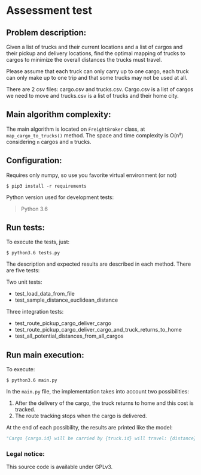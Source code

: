 # Assessment test

## Problem description:
Given a list of trucks and their current locations and a list of cargos and their pickup and delivery locations, find the optimal mapping of trucks to cargos to minimize the overall distances the trucks must travel.

Please assume that each truck can only carry up to one cargo, each truck can only make up to one trip and that some trucks may not be used at all.

There are 2 csv files: cargo.csv and trucks.csv. Cargo.csv is a list of cargos we need to move and trucks.csv is a list of trucks and their home city.

## Main algorithm complexity:
The main algorithm is located on `FreightBroker` class, at `map_cargo_to_trucks()` method.
The space and time complexity is O(n²) considering `n` cargos and `m` trucks.

## Configuration:
Requires only numpy, so use you favorite virtual environment (or not)
```console
$ pip3 install -r requirements
```

Python version used for development tests: 
> Python 3.6

## Run tests:
To execute the tests, just:
```console
$ python3.6 tests.py
```

The description and expected results are described in each method. There are five tests:

Two unit tests:
* test_load_data_from_file
* test_sample_distance_euclidean_distance

Three integration tests:
* test_route_pickup_cargo_deliver_cargo
* test_route_pickup_cargo_deliver_cargo_and_truck_returns_to_home
* test_all_potential_distances_from_all_cargos

## Run main execution:
To execute:
```console
$ python3.6 main.py
```
In the `main.py` file, the implementation takes into account two possibilities:
1. After the delivery of the cargo, the truck returns to home and this cost is tracked.
2. The route tracking stops when the cargo is delivered.

At the end of each possibility, the results are printed like the model:
```python
"Cargo {cargo.id} will be carried by {truck.id} will travel: {distance}"
```

### Legal notice:
This source code is available under GPLv3.
